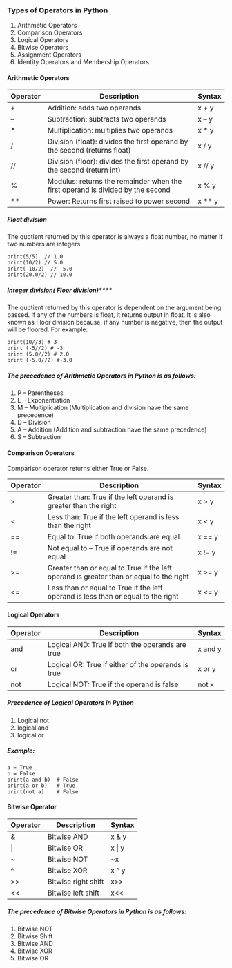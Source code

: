 ### Types of Operators in Python

1. Arithmetic Operators
2. Comparison Operators
3. Logical Operators
4. Bitwise Operators
5. Assignment Operators
6. Identity Operators and Membership Operators

#### Arithmetic Operators
| Operator | Description                                                                    | Syntax |
| -------- | ------------------------------------------------------------------------------ | ------ |
| +        | Addition: adds two operands                                                    | x + y  |
| –        | Subtraction: subtracts two operands                                            | x – y  |
| *        | Multiplication: multiplies two operands                                        | x * y  |
| /        | Division (float): divides the first operand by the second (returns float)      | x / y  |
| //       | Division (floor): divides the first operand by the second (return int)         | x // y |
| %        | Modulus: returns the remainder when the first operand is divided by the second | x % y  |
| **       | Power: Returns first raised to power second                                    | x ** y |
##### Float division
The quotient returned by this operator is always a float number, no matter if two numbers are integers.
```
print(5/5)  // 1.0
print(10/2) // 5.0
print(-10/2)  // -5.0
print(20.0/2) // 10.0
```

##### Integer division( Floor division)****

The quotient returned by this operator is dependent on the argument being passed. If any of the numbers is float, it returns output in float. It is also known as Floor division because, if any number is negative, then the output will be floored. For example:
```
print(10//3) # 3
print (-5//2) # -3
print (5.0//2) # 2.0
print (-5.0//2) #-3.0
```

##### The precedence of Arithmetic Operators in Python is as follows:

1. P – Parentheses
2. E – Exponentiation
3. M – Multiplication (Multiplication and division have the same precedence)
4. D – Division
5. A – Addition (Addition and subtraction have the same precedence)
6. S – Subtraction
#### Comparison Operators

Comparison operator returns either True or False.

|Operator|Description|Syntax|
|---|---|---|
|>|Greater than: True if the left operand is greater than the right|x > y|
|<|Less than: True if the left operand is less than the right|x < y|
|==|Equal to: True if both operands are equal|x == y|
|!=|Not equal to – True if operands are not equal|x != y|
|>=|Greater than or equal to True if the left operand is greater than or equal to the right|x >= y|
|<=|Less than or equal to True if the left operand is less than or equal to the right|x <= y|

#### Logical Operators

|Operator|Description|Syntax|
|---|---|---|
|and|Logical AND: True if both the operands are true|x and y|
|or|Logical OR: True if either of the operands is true|x or y|
|not|Logical NOT: True if the operand is false|not x|
##### Precedence of Logical Operators in Python
1. Logical not
2. logical and
3. logical or

##### Example:
```
a = True
b = False
print(a and b)  # False
print(a or b)   # True
print(not a)    # False
```


#### Bitwise Operator

|Operator|Description|Syntax|
|---|---|---|
|&|Bitwise AND|x & y|
|\||Bitwise OR|x \| y|
|~|Bitwise NOT|~x|
|^|Bitwise XOR|x ^ y|
|>>|Bitwise right shift|x>>|
|<<|Bitwise left shift|x<<|
##### The precedence of Bitwise Operators in Python is as follows:

1. Bitwise NOT
2. Bitwise Shift
3. Bitwise AND
4. Bitwise XOR
5. Bitwise OR